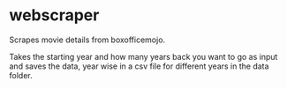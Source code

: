 # webscraper

Scrapes movie details from boxofficemojo.

Takes the starting year and how many years back you want to go as input and saves the data, year wise in a csv file for different years in the data folder.

